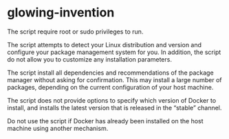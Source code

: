 # glowing-invention

The script require root or sudo privileges to run.

The script attempts to detect your Linux distribution and version and configure your package management system for you. In addition, the script do not allow you to customize any installation parameters.

The script install all dependencies and recommendations of the package manager without asking for confirmation. This may install a large number of packages, depending on the current configuration of your host machine.

The script does not provide options to specify which version of Docker to install, and installs the latest version that is released in the “stable” channel.

Do not use the script if Docker has already been installed on the host machine using another mechanism.
